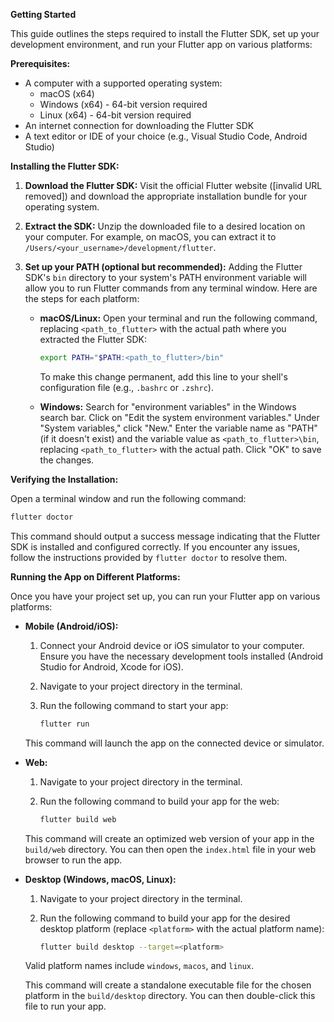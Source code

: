 **Getting Started**

This guide outlines the steps required to install the Flutter SDK, set up your development environment, and run your Flutter app on various platforms:

**Prerequisites:**

- A computer with a supported operating system:
  - macOS (x64)
  - Windows (x64) - 64-bit version required
  - Linux (x64) - 64-bit version required
- An internet connection for downloading the Flutter SDK
- A text editor or IDE of your choice (e.g., Visual Studio Code, Android Studio)

**Installing the Flutter SDK:**

1. **Download the Flutter SDK:**
   Visit the official Flutter website ([invalid URL removed]) and download the appropriate installation bundle for your operating system.

2. **Extract the SDK:**
   Unzip the downloaded file to a desired location on your computer. For example, on macOS, you can extract it to `/Users/<your_username>/development/flutter`.

3. **Set up your PATH (optional but recommended):**
   Adding the Flutter SDK's `bin` directory to your system's PATH environment variable will allow you to run Flutter commands from any terminal window. Here are the steps for each platform:

   - **macOS/Linux:**
     Open your terminal and run the following command, replacing `<path_to_flutter>` with the actual path where you extracted the Flutter SDK:

     ```bash
     export PATH="$PATH:<path_to_flutter>/bin"
     ```

     To make this change permanent, add this line to your shell's configuration file (e.g., `.bashrc` or `.zshrc`).

   - **Windows:**
     Search for "environment variables" in the Windows search bar. Click on "Edit the system environment variables." Under "System variables," click "New." Enter the variable name as "PATH" (if it doesn't exist) and the variable value as `<path_to_flutter>\bin`, replacing `<path_to_flutter>` with the actual path. Click "OK" to save the changes.

**Verifying the Installation:**

Open a terminal window and run the following command:

```bash
flutter doctor
```

This command should output a success message indicating that the Flutter SDK is installed and configured correctly. If you encounter any issues, follow the instructions provided by `flutter doctor` to resolve them.

**Running the App on Different Platforms:**

Once you have your project set up, you can run your Flutter app on various platforms:

- **Mobile (Android/iOS):**

  1. Connect your Android device or iOS simulator to your computer. Ensure you have the necessary development tools installed (Android Studio for Android, Xcode for iOS).

  2. Navigate to your project directory in the terminal.

  3. Run the following command to start your app:

     ```bash
     flutter run
     ```

  This command will launch the app on the connected device or simulator.

- **Web:**

  1. Navigate to your project directory in the terminal.

  2. Run the following command to build your app for the web:

     ```bash
     flutter build web
     ```

  This command will create an optimized web version of your app in the `build/web` directory. You can then open the `index.html` file in your web browser to run the app.

- **Desktop (Windows, macOS, Linux):**

  1. Navigate to your project directory in the terminal.

  2. Run the following command to build your app for the desired desktop platform (replace `<platform>` with the actual platform name):

     ```bash
     flutter build desktop --target=<platform>
     ```

  Valid platform names include `windows`, `macos`, and `linux`.

  This command will create a standalone executable file for the chosen platform in the `build/desktop` directory. You can then double-click this file to run your app.
